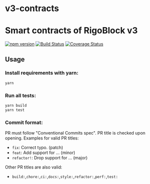 # v3-contracts
Smart contracts of RigoBlock v3
=====================

[![npm version](https://badge.fury.io/js/@rgbk%2Fv3-contracts.svg)](https://badge.fury.io/js/@rgbk%2Fv3-contracts)
[![Build Status](https://github.com/rigoblock/v3-contracts/workflows/v3-contracts/badge.svg?branch=development)](https://github.com/rigoblock/v3-contracts/actions)
[![Coverage Status](https://coveralls.io/repos/github/RigoBlock/v3-contracts/badge.svg?branch=development)](https://coveralls.io/github/RigoBlock/v3-contracts)


Usage
-----
### Install requirements with yarn:

```bash
yarn
```

### Run all tests:

```bash
yarn build
yarn test
```

### Commit format:
PR must follow "Conventional Commits spec". PR title is checked upon opening. Examples for valid PR titles:

- ```fix```: Correct typo. (patch)
- ```feat```: Add support for ... (minor)
- ```refactor!```: Drop support for ... (major)

 Other PR titles are also valid:

- ```build:```,```chore:```,```ci:```,```docs:```,```style:```,```refactor:```,```perf:```,```test:```
